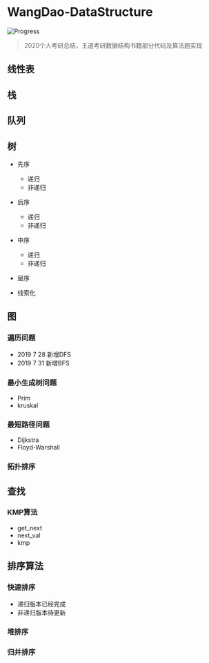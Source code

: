 # WangDao-DataStructure

![Progress](http://progressed.io/bar/18?title=completed)  

> 2020个人考研总结，王道考研数据结构书籍部分代码及算法题实现
>
> 



## 线性表



## 栈



## 队列



## 树

- 先序 
  - 递归
  - 非递归
- 后序
  - 递归
  - 非递归
- 中序
  - 递归
  - 非递归
- 层序

- 线索化



## 图

### 遍历问题

- 2019 7 28 新增DFS
- 2019 7 31 新增BFS

### 最小生成树问题

- Prim
- kruskal

### 最短路径问题

- Dijkstra
- Floyd-Warshall

### 拓扑排序



## 查找

### KMP算法

- get_next
- next_val
- kmp



## 排序算法

### 快速排序

- 递归版本已经完成
- 非递归版本待更新

### 堆排序

### 归并排序